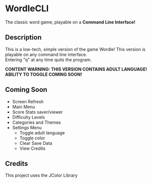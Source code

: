 
# WordleCLI

The classic word game, playable on a **Command Line Interface!**

## Description

This is a low-tech, simple version of the game Wordle! This version is playable on any command line interface.  
Entering "q" at any time quits the program.  

**CONTENT WARNING: THIS VERSION CONTAINS ADULT LANGUAGE! ABILITY TO TOGGLE COMING SOON!**

## Coming Soon

- Screen Refresh
- Main Menu
- Score Stats saver/viewer
- Difficulty Levels
- Categories and Themes
- Settings Menu
    - Toggle adult language
    - Toggle color
    - Clear Save Data
    - View Credits

## Credits

This project uses the JColor Library